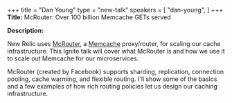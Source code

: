 +++
title = "Dan Young"
type = "new-talk"
speakers = [
        "dan-young",
]
+++
**Title:** McRouter: Over 100 billion Memcache GETs served

**Description:**

New Relic uses [McRouter](https://github.com/facebook/mcrouter), a [Memcache](https://memcached.org/) proxy/router, for scaling our cache infrastructure. This Ignite talk will cover what McRouter is and how we use it to scale out Memcache for our microservices.

McRouter (created by Facebook) supports sharding, replication, connection pooling, cache warming, and flexible routing. I'll show some of the basics and a few examples of how rich routing policies let us design our caching infrastructure.
